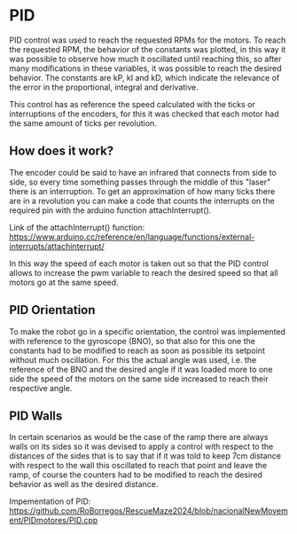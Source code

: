 # PID

PID control was used to reach the requested RPMs for the motors. To reach the requested RPM, the behavior of the constants was plotted, in this way it was possible to observe how much it oscillated until reaching this, so after many modifications in these variables, it was possible to reach the desired behavior. The constants are kP, kI and kD, which indicate the relevance of the error in the proportional, integral and derivative.

This control has as reference the speed calculated with the ticks or interruptions of the encoders, for this it was checked that each motor had the same amount of ticks per revolution. 

## How does it work?

The encoder could be said to have an infrared that connects from side to side, so every time something passes through the middle of this "laser" there is an interruption. To get an approximation of how many ticks there are in a revolution you can make a code that counts the interrupts on the required pin with the arduino function attachInterrupt().

Link of the attachInterrupt() function:
https://www.arduino.cc/reference/en/language/functions/external-interrupts/attachinterrupt/


In this way the speed of each motor is taken out so that the PID control allows to increase the pwm variable to reach the desired speed so that all motors go at the same speed.

## PID Orientation

To make the robot go in a specific orientation, the control was implemented with reference to the gyroscope (BNO), so that also for this one the constants had to be modified to reach as soon as possible its setpoint without much oscillation. For this the actual angle was used, i.e. the reference of the BNO and the desired angle if it was loaded more to one side the speed of the motors on the same side increased to reach their respective angle.

## PID Walls

In certain scenarios as would be the case of the ramp there are always walls on its sides so it was devised to apply a control with respect to the distances of the sides that is to say that if it was told to keep 7cm distance with respect to the wall this oscillated to reach that point and leave the ramp, of course the counters had to be modified to reach the desired behavior as well as the desired distance.

Impementation of PID:
https://github.com/RoBorregos/RescueMaze2024/blob/nacionalNewMovement/PIDmotores/PID.cpp